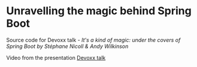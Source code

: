 # Unravelling the magic behind Spring Boot

Source code for Devoxx talk - _It's a kind of magic: under the covers of Spring Boot by Stéphane Nicoll & Andy Wilkinson_

Video from the presentation [Devoxx talk](https://www.youtube.com/watch?v=uof5h-j0IeE)
